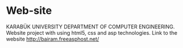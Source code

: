 # Web-site
KARABÜK UNIVERSITY DEPARTMENT OF COMPUTER ENGINEERING.
Website project with using html5, css and asp technologies.
Link to the website http://bairam.freeasphost.net/
